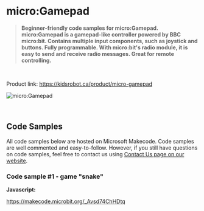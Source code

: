 # micro:Gamepad

> **Beginner-friendly code samples for micro:Gamepad. micro:Gamepad is a gamepad-like controller powered by BBC micro:bit. Contains multiple input components, such as joystick and buttons. Fully programmable. With micro:bit's radio module, it is easy to send and receive radio messages. Great for remote controlling.**

<br>

Product link: https://kidsrobot.ca/product/micro-gamepad

![micro:Gamepad](https://kidsrobot.ca/storage/app/media/cB2ciTPGq6pQ1AyF2kNbSe7chzXdXTElviG6yXNy.jpeg)

<br>

## Code Samples

All code samples below are hosted on Microsoft Makecode. Code samples are well commented and easy-to-follow. However, if you still have questions on code samples, feel free to contact us using [Contact Us page on our website](https://kidsrobot.ca/contact-us).

### Code sample #1 - game "snake"

**Javascript:**

https://makecode.microbit.org/_Avsd74ChHDtq
